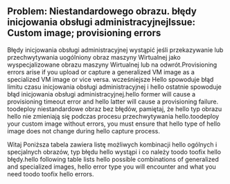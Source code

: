 ## <a name="issue-custom-image-provisioning-errors"></a><span data-ttu-id="50faf-101">Problem: Niestandardowego obrazu. błędy inicjowania obsługi administracyjnej</span><span class="sxs-lookup"><span data-stu-id="50faf-101">Issue: Custom image; provisioning errors</span></span>
<span data-ttu-id="50faf-102">Błędy inicjowania obsługi administracyjnej wystąpić jeśli przekazywanie lub przechwytywania uogólniony obraz maszyny Wirtualnej jako wyspecjalizowane obrazu maszyny Wirtualnej lub na odwrót.</span><span class="sxs-lookup"><span data-stu-id="50faf-102">Provisioning errors arise if you upload or capture a generalized VM image as a specialized VM image or vice versa.</span></span> <span data-ttu-id="50faf-103">wcześniejsze Hello spowoduje błąd limitu czasu inicjowania obsługi administracyjnej i hello ostatnie spowoduje błąd inicjowania obsługi administracyjnej.</span><span class="sxs-lookup"><span data-stu-id="50faf-103">hello former will cause a provisioning timeout error and hello latter will cause a provisioning failure.</span></span> <span data-ttu-id="50faf-104">toodeploy niestandardowe obraz bez błędów, pamiętaj, że hello typ obrazu hello nie zmieniają się podczas procesu przechwytywania hello.</span><span class="sxs-lookup"><span data-stu-id="50faf-104">toodeploy your custom image without errors, you must ensure that hello type of hello image does not change during hello capture process.</span></span>

<span data-ttu-id="50faf-105">Witaj Poniższa tabela zawiera listę możliwych kombinacji hello ogólnych i specjalnych obrazów, typ błędu hello wystąpi i co należy toodo toofix hello błędy.</span><span class="sxs-lookup"><span data-stu-id="50faf-105">hello following table lists hello possible combinations of generalized and specialized images, hello error type you will encounter and what you need toodo toofix hello errors.</span></span>

